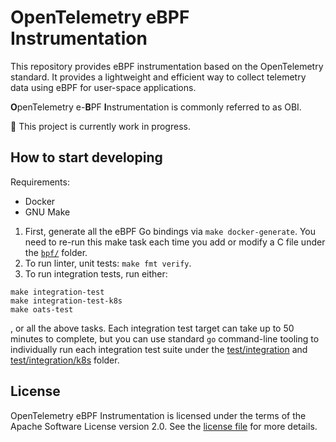 # OpenTelemetry eBPF Instrumentation

This repository provides eBPF instrumentation based on the OpenTelemetry standard.
It provides a lightweight and efficient way to collect telemetry data using eBPF for user-space applications.

**O**penTelemetry e-**B**PF **I**nstrumentation is commonly referred to as OBI.

:construction: This project is currently work in progress.

## How to start developing

Requirements:
* Docker
* GNU Make

1. First, generate all the eBPF Go bindings via `make docker-generate`. You need to re-run this make task
   each time you add or modify a C file under the [`bpf/`](./bpf) folder.
2. To run linter, unit tests: `make fmt verify`.
3. To run integration tests, run either:
```
make integration-test
make integration-test-k8s
make oats-test
```
, or all the above tasks. Each integration test target can take up to 50 minutes to complete, but you can
use standard `go` command-line tooling to individually run each integration test suite under
the [test/integration](./test/integration) and [test/integration/k8s](./test/integration/k8s) folder.

## License

OpenTelemetry eBPF Instrumentation is licensed under the terms of the Apache Software License version 2.0.
See the [license file](./LICENSE) for more details.
